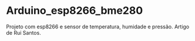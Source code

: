 # Arduino_esp8266_bme280
Projeto com esp8266 e sensor de temperatura, humidade e pressão. Artigo de Rui Santos.
